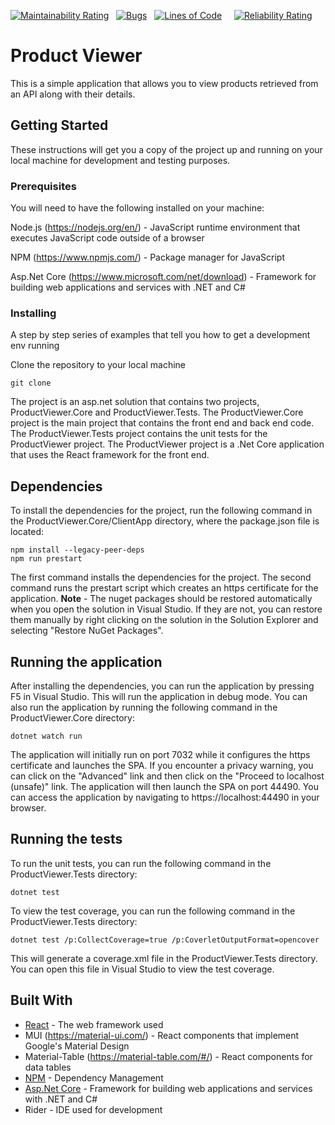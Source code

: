 
[![Maintainability Rating](https://sonarcloud.io/api/project_badges/measure?project=Zee864_productviewer&metric=sqale_rating)](https://sonarcloud.io/dashboard?id=Zee864_productviewer) &nbsp; [![Bugs](https://sonarcloud.io/api/project_badges/measure?project=Zee864_productviewer&metric=bugs)](https://sonarcloud.io/dashboard?id=Zee864_productviewer) &nbsp; [![Lines of Code](https://sonarcloud.io/api/project_badges/measure?project=Zee864_productviewer&metric=ncloc)](https://sonarcloud.io/dashboard?id=Zee864_productviewer) &nbsp; &nbsp; [![Reliability Rating](https://sonarcloud.io/api/project_badges/measure?project=Zee864_productviewer&metric=reliability_rating)](https://sonarcloud.io/dashboard?id=Zee864_productviewer)
# Product Viewer

This is a simple application that allows you to view products retrieved from an API along with their details.

## Getting Started

These instructions will get you a copy of the project up and running on your local machine for development and testing purposes.

### Prerequisites

You will need to have the following installed on your machine:

Node.js (https://nodejs.org/en/) - JavaScript runtime environment that executes JavaScript code outside of a browser

NPM (https://www.npmjs.com/) - Package manager for JavaScript

Asp.Net Core (https://www.microsoft.com/net/download) - Framework for building web applications and services with .NET and C#

### Installing

A step by step series of examples that tell you how to get a development env running

Clone the repository to your local machine

```
git clone
```

The project is an asp.net solution that contains two projects, ProductViewer.Core and ProductViewer.Tests. The ProductViewer.Core project is the main project that contains the front end and back end code. The ProductViewer.Tests project contains the unit tests for the ProductViewer project.
The ProductViewer project is a .Net Core application that uses the React framework for the front end.

## Dependencies

To install the dependencies for the project, run the following command in the ProductViewer.Core/ClientApp directory, where the package.json file is located:

```
npm install --legacy-peer-deps
npm run prestart

```

The first command installs the dependencies for the project. The second command runs the prestart script which creates an https certificate for the application.
**Note** - The nuget packages should be restored automatically when you open the solution in Visual Studio. If they are not, you can restore them manually by right clicking on the solution in the Solution Explorer and selecting "Restore NuGet Packages".

## Running the application

After installing the dependencies, you can run the application by pressing F5 in Visual Studio. This will run the application in debug mode. You can also run the application by running the following command in the ProductViewer.Core directory:

```
dotnet watch run
```

The application will initially run on port 7032 while it configures the https certificate and launches the SPA. If you encounter a privacy warning, you can click on the "Advanced" link and then click on the "Proceed to localhost (unsafe)" link.
The application will then launch the SPA on port 44490. You can access the application by navigating to https://localhost:44490 in your browser.

## Running the tests

To run the unit tests, you can run the following command in the ProductViewer.Tests directory:

```
dotnet test
```

To view the test coverage, you can run the following command in the ProductViewer.Tests directory:

```
dotnet test /p:CollectCoverage=true /p:CoverletOutputFormat=opencover
```

This will generate a coverage.xml file in the ProductViewer.Tests directory. You can open this file in Visual Studio to view the test coverage.

## Built With

* [React](https://reactjs.org/) - The web framework used
* MUI (https://material-ui.com/) - React components that implement Google's Material Design
* Material-Table (https://material-table.com/#/) - React components for data tables
* [NPM](https://www.npmjs.com/) - Dependency Management
* [Asp.Net Core](https://www.microsoft.com/net/download) - Framework for building web applications and services with .NET and C#
* Rider - IDE used for development
